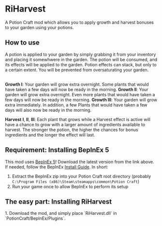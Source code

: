 # RiHarvest
A Potion Craft mod which allows you to apply growth and harvest bonuses to your garden using your potions.

<h2>How to use</h2>
A potion is applied to your garden by simply grabbing it from your inventory and placing it somewhwere in the garden. The potion will be consumed, and its effects will be applied to the garden. Potion effects can stack, but only to a certain extent. You will be prevented from oversaturating your garden.
<br><br />

**Growth I**: Your garden will grow extra overnight. Some plants that would have taken a few days will now be ready in the morning.
**Growth II**: Your garden will grow extra overnight. Even more plants that would have taken a few days will now be ready in the morning.
**Growth III**: Your garden will grow extra immediately. In addition, a few Plants that would have taken a few days will also now be ready in the morning.


**Harvest** **I**, **II**, **III**: Each plant that grows while a Harvest effect is active will have a chance to grow with a larger amount of ingredients available to harvest. The stronger the potion, the higher the chances for bonus ingredients and the longer the effect will last.

<h2>Requirement: Installing BepInEx 5</h2>

This mod uses [BepInEx 5](www.github.com/BepInEx/BepInEx/releases)!
Download the latest version from the link above. If needed, follow the BepInEx [Install Guide](https://docs.bepinex.dev/master/articles/user_guide/installation/unity_mono.html).
In short: 
1. Extract the BepInEx zip into your Potion Craft root directory (probably `C:\Program Files (x86)\Steam\steamapps\common\Potion Craft`)
2.  Run your game once to allow BepInEx to perform its setup


<h2>The easy part: Installing RiHarvest</h2>
1. Download the mod, and simply place `RiHarvest.dll` in `PotionCraft/BepInEx/Plugins`.
